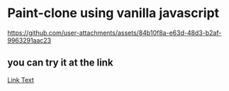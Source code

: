 ﻿# Paint-clone using vanilla javascript
 
https://github.com/user-attachments/assets/84b10f8a-e63d-48d3-b2af-9963291aac23

## you can try it at the link

[Link Text](https://timluk1.github.io/Paint-clone/)


